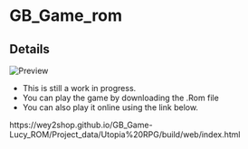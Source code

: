 # GB_Game_rom
## Details
![Preview](/Screencap.png?raw=true "img")
* This is still a work in progress.
* You can play the game by downloading the .Rom file 
* You can also play it online using the link below.
<summary>
https://wey2shop.github.io/GB_Game-Lucy_ROM/Project_data/Utopia%20RPG/build/web/index.html

